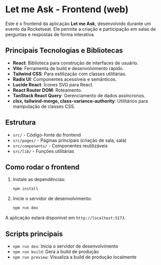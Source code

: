 # Let me Ask - Frontend (web)

Este é o frontend da aplicação **Let me Ask**, desenvolvido durante um evento da Rocketseat. Ele permite a criação e participação em salas de perguntas e respostas de forma interativa.

## Principais Tecnologias e Bibliotecas

- **React**: Biblioteca para construção de interfaces de usuário.
- **Vite**: Ferramenta de build e desenvolvimento rápido.
- **Tailwind CSS**: Para estilização com classes utilitárias.
- **Radix UI**: Componentes acessíveis e semânticos.
- **Lucide React**: Ícones SVG para React.
- **React Router DOM**: Roteamento.
- **TanStack React Query**: Gerenciamento de dados assíncronos.
- **clsx, tailwind-merge, class-variance-authority**: Utilitários para manipulação de classes CSS.

## Estrutura

- `src/` - Código-fonte do frontend
- `src/pages/` - Páginas principais (criação de sala, sala)
- `src/components/` - Componentes reutilizáveis
- `src/lib/` - Funções utilitárias

## Como rodar o frontend

1. Instale as dependências:
   ```sh
   npm install
   ```
2. Inicie o servidor de desenvolvimento:
   ```sh
   npm run dev
   ```

A aplicação estará disponível em `http://localhost:5173`.

## Scripts principais
- `npm run dev`: Inicia o servidor de desenvolvimento
- `npm run build`: Gera a build de produção
- `npm run preview`: Visualiza a build de produção localmente
